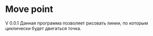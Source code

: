 # Move point 
V 0.0.1
Данная программа позволяет рисовать линии, по которым циклически будет двигаться точка.
